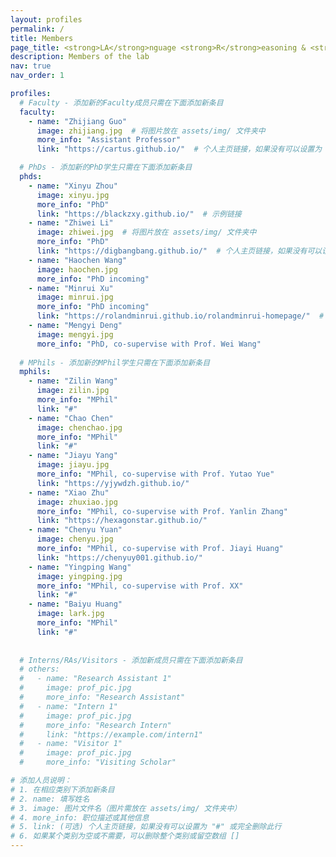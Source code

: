 ```yaml
---
layout: profiles
permalink: /
title: Members
page_title: <strong>LA</strong>nguage <strong>R</strong>easoning & <strong>K</strong>nowledge Lab
description: Members of the lab
nav: true
nav_order: 1

profiles:
  # Faculty - 添加新的Faculty成员只需在下面添加新条目
  faculty:
    - name: "Zhijiang Guo"
      image: zhijiang.jpg  # 将图片放在 assets/img/ 文件夹中
      more_info: "Assistant Professor"
      link: "https://cartus.github.io/"  # 个人主页链接，如果没有可以设置为 "#" 或删除此行

  # PhDs - 添加新的PhD学生只需在下面添加新条目
  phds:
    - name: "Xinyu Zhou" 
      image: xinyu.jpg
      more_info: "PhD"
      link: "https://blackzxy.github.io/"  # 示例链接
    - name: "Zhiwei Li"
      image: zhiwei.jpg  # 将图片放在 assets/img/ 文件夹中
      more_info: "PhD"
      link: "https://digbangbang.github.io/"  # 个人主页链接，如果没有可以设置为 "#" 或删除此行
    - name: "Haochen Wang"
      image: haochen.jpg
      more_info: "PhD incoming"
    - name: "Minrui Xu" 
      image: minrui.jpg
      more_info: "PhD incoming"
      link: "https://rolandminrui.github.io/rolandminrui-homepage/"  # 示例链接
    - name: "Mengyi Deng"
      image: mengyi.jpg
      more_info: "PhD, co-supervise with Prof. Wei Wang"
  
  # MPhils - 添加新的MPhil学生只需在下面添加新条目  
  mphils:
    - name: "Zilin Wang"
      image: zilin.jpg
      more_info: "MPhil"
      link: "#"
    - name: "Chao Chen"
      image: chenchao.jpg
      more_info: "MPhil"
      link: "#"
    - name: "Jiayu Yang"
      image: jiayu.jpg
      more_info: "MPhil, co-supervise with Prof. Yutao Yue"
      link: "https://yjywdzh.github.io/"
    - name: "Xiao Zhu"
      image: zhuxiao.jpg
      more_info: "MPhil, co-supervise with Prof. Yanlin Zhang"
      link: "https://hexagonstar.github.io/"
    - name: "Chenyu Yuan"
      image: chenyu.jpg
      more_info: "MPhil, co-supervise with Prof. Jiayi Huang"
      link: "https://chenyuy001.github.io/"
    - name: "Yingping Wang"
      image: yingping.jpg
      more_info: "MPhil, co-supervise with Prof. XX"
      link: "#"
    - name: "Baiyu Huang"
      image: lark.jpg
      more_info: "MPhil"
      link: "#"
      
  
  # Interns/RAs/Visitors - 添加新成员只需在下面添加新条目
  # others:
  #   - name: "Research Assistant 1"
  #     image: prof_pic.jpg
  #     more_info: "Research Assistant"
  #   - name: "Intern 1"
  #     image: prof_pic.jpg
  #     more_info: "Research Intern"
  #     link: "https://example.com/intern1"
  #   - name: "Visitor 1"
  #     image: prof_pic.jpg
  #     more_info: "Visiting Scholar"

# 添加人员说明：
# 1. 在相应类别下添加新条目
# 2. name: 填写姓名
# 3. image: 图片文件名（图片需放在 assets/img/ 文件夹中）
# 4. more_info: 职位描述或其他信息
# 5. link: (可选) 个人主页链接，如果没有可以设置为 "#" 或完全删除此行
# 6. 如果某个类别为空或不需要，可以删除整个类别或留空数组 []
---
```

